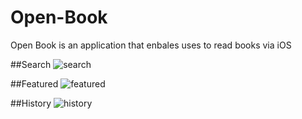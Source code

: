 # Open-Book
Open Book is an application that enbales uses to read books via iOS


##Search
![search](https://cloud.githubusercontent.com/assets/11594731/17421639/4e5434a4-5a60-11e6-83a7-af853d7492ed.gif) 

##Featured
![featured](https://cloud.githubusercontent.com/assets/11594731/17421743/2e25892a-5a61-11e6-8029-94951ee81c86.gif)

##History
![history](https://cloud.githubusercontent.com/assets/11594731/17421792/806e29a8-5a61-11e6-8835-84aa0adf9562.gif)
